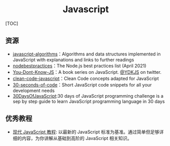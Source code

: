<h1 align="center">Javascript</h1>

[TOC]

## 资源

* [javascript-algorithms](https://github.com/trekhleb/javascript-algorithms)：Algorithms and data structures implemented in JavaScript with explanations and links to further readings
* [nodebestpractices](https://github.com/goldbergyoni/nodebestpractices)：The Node.js best practices list (April 2021)
* [You-Dont-Know-JS](https://github.com/getify/You-Dont-Know-JS)：A book series on JavaScript. [@YDKJS](https://github.com/YDKJS) on twitter.
* [clean-code-javascript](https://github.com/ryanmcdermott/clean-code-javascript)：Clean Code concepts adapted for JavaScript
* [30-seconds-of-code](https://github.com/30-seconds/30-seconds-of-code)：Short JavaScript code snippets for all your development needs
* [30DaysOfJavaScript](https://github.com/Asabeneh/30DaysOfJavaScript):30 days of JavaScript programming challenge is a sep by step guide to learn JavaScript programming language in 30 days

## 优秀教程
* [现代 JavaScript 教程](https://zh.javascript.info/): 以最新的 JavaScript 标准为基准。通过简单但足够详细的内容，为你讲解从基础到高阶的 JavaScript 相关知识。
